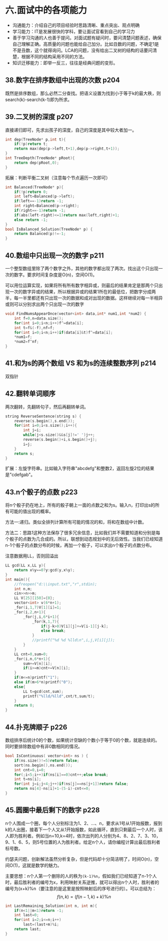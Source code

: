 # 六.面试中的各项能力

* 沟通能力：介绍自己的项目经验时思路清晰、重点突出、观点明确
* 学习能力：IT是发展很快的学科，要让面试官看到自己的学习力
* 善于学习沟通的人也善于提问。对面试题有疑问时，要问清楚问题表述，确保自己理解正确。高质量的问题也能给自己加分。比如丑数的问题，不确定1是不是丑数，这个就得询问。LCA的问题，没有给出二叉树的结构的话要问清楚，根据不同的结构采用不同的方法。
* 知识迁移能力：即举一反三，往往是经典问题的变形。

## 38.数字在排序数组中出现的次数 p204

既然是排序数组，那么必然二分查找。把语义设置为找到小于等于k的最大秩，则search(k)-search(k-1)即为所求。

## 39.二叉树的深度 p207

直接递归即可，先求出孩子的深度，自己的深度是其中较大者加一。

```cpp
int dep(TreeNode* p,int t){
    if(!p)return t;
    return max(dep(p->left,t+1),dep(p->right,t+1));
}
int TreeDepth(TreeNode* pRoot){
    return dep(pRoot,0);
}
```
拓展：判断平衡二叉树（注意每个节点遍历一次即可）
```cpp
int Balanced(TreeNode* p){
    if(!p)return 0;
    int left=Balanced(p->left);
    if(left==-1)return -1;
    int right=Balanced(p->right);
    if(right==-1)return -1;
    if(abs(left-right)<=1)return max(left,right)+1;
    else return -1;
}
bool IsBalanced_Solution(TreeNode* p) {
    return Balanced(p)!=-1;
}
```

## 40.数组中只出现一次的数字 p211

一个整型数组里除了两个数字之外，其他的数字都出现了两次。找出这个只出现一次的数字。要求时间复杂度是O(n)，空间O(1)。

可以用位运算实现，如果将所有所有数字相异或，则最后的结果肯定是那两个只出现一次的数字异或的结果，所以根据异或的结果1所在的最低位，把数字分成两半，每一半里都还有只出现一次的数据和成对出现的数据。这样继续对每一半相异或则可以分别求出两个只出现一次的数字

```cpp
void FindNumsAppearOnce(vector<int> data,int* num1,int *num2) {
    int f=0,n=data.size();
    for(int i=0;i<n;i++)f^=data[i];
    int t=f&(-f),nf=f;
    for(int i=0;i<n;i++)if(data[i]&t)f^=data[i];
    *num1=f;
    *num2=f^nf;
}
```

## 41.和为s的两个数组 VS 和为s的连续整数序列 p214

双指针

## 42.翻转单词顺序

两次翻转，先翻转句子，然后再翻转单词。

```cpp
string ReverseSentence(string s) {
    reverse(s.begin(),s.end());
    for(int i=0;i<s.size();i++){
        int j=i;
        while(j<s.size()&&s[j]!=' ')j++;
        reverse(s.begin()+i,s.begin()+j);
        i=j;
    }
    return s;
}
```

扩展：左旋字符串。比如输入字符串"abcdefg"和整数2，返回左旋2位的结果是"cdefgab"。

## 43.n个骰子的点数 p223

将n个骰子扔在地上，所有的骰子朝上一面的点数之和为s。输入n，打印出s的所有可能的值出现的概率。

方法一:递归。类似全排列计算所有可能的情况的和，将和在数组中计数。

方法二：思路1这种方法保存了很多冗余信息，比如我们并不需要知道和分别是每个骰子的点数为几合成的。所以，联想到动态规划中的无后效性。当我们已经知道n-1个骰子的点数分布的时候，再加一个骰子，可以求出n个骰子的点数分布。

注意数据用LL，否则回溢出

```cpp
LL gcd(LL x,LL y){
	return x%y==0?y:gcd(y,x%y);
}
int main(){
	//freopen("d:\\input.txt","r",stdin);
	int n,m;
	cin>>n>>m;
	LL V[25][150]={0};
	vector<int> v(6*n+1);
	_for(i,1,7)V[1][i]=1;
	_for(i,2,n+1){
		_for(j,i,6*i+1){
			_for(k,1,7){
				if(j-k>0)V[i][j]+=V[i-1][j-k];
				else break;
			}
			//printf("%d %d %lld\n",i,j,V[i][j]);
		}
	}
	LL cnt=0,sum=0;
	_for(i,n,6*n+1){
		sum+=V[n][i];
		if(i>=m)cnt+=V[n][i];
	}
	if(m<=n)printf("1");
	else if(m>6*n)printf("0");
	else{
		LL t=gcd(cnt,sum);
		printf("%lld/%lld",cnt/t,sum/t);
	}
	return 0;
}
```

## 44.扑克牌顺子 p226

数组排序后统计0的个数，如果统计空缺的个数小于等于0的个数，就是连续的。同时要排除数组中有非0数相同的情况。

```cpp
bool IsContinuous( vector<int> ns ) {
    if(ns.size()!=5)return false;
    sort(ns.begin(),ns.end());
    int cnt=0,i=0;
    for(;i<5;i++)if(ns[i]==0)cnt++;else break;
    int t=ns[i];
    for(int j=i;j<4;j++)if(ns[j]==ns[j+1])return false;
    return ns[4]-ns[i]+1-(5-i)-cnt<=0;
}
```

## 45.圆圈中最后剩下的数字 p228

n个人围成一个圈，每个人分别标注为1、2、...、n，要求从1号从1开始报数，报到k的人出圈，接着下一个人又从1开始报数，如此循环，直到只剩最后一个人时，该人即为胜利者。例如当n=10,k=4时，依次出列的人分别为4、8、2、7、3、10，9、1、6、5，则5号位置的人为胜利者。给定n个人，请你编程计算出最后胜利者标号数。

约瑟夫问题，创新解法虽然分析复杂，但是代码却十分简洁明了，时间O(n)，空间O(1)，这就是数学的魅力。

主要思想：n个人第一个删除的人的秩为`(k-1)%n`，假如我们已经知道了n-1个人时，最后胜利者的编号为x，利用映射关系逆推，就可以得出n个人时，胜利者的编号为(x+k)%n（要注意的是这里是按照映射后的序号进行的）。可以总结为：
$$f(n,k)= ( f(n-1,k)+k )\%n  $$

```cpp
int LastRemaining_Solution(int n, int m){
    if(n<1||m<1)return -1;
    int last=0;
    for(int i=2;i<=n;i++)
        last=(last+m)%i;
    return last;
}
```
